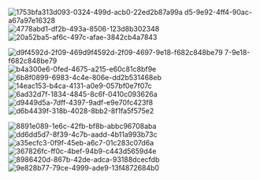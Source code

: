 
![1753bf![a313d093-0324-499d-acb0-22ed2b87a99a](https://github.com/user-attachments/assets/405827cd-33f9-47da-a3a0-a4792805d6c7)
d5-9e92-4ff4-90ac-a67a97e16328](https://github.com/user-attachments/assets/858ccaf4-c9bb-4e6b-9c35-0493542fba75)
![4778abd1-df2b-493a-8506-123d8b302348](https://github.com/user-attachments/assets/cc80a3f3-2997-4d94-9202-77df2a957f15)
![20a52ba5-af6c-497c-afae-3842cb4a7843](https://github.com/user-attachments/assets/337439bb-fa36-4b6f-b3bb-1fbfaf874f74)

![d9f4592d-2f09-469![d9f4592d-2f09-4697-9e18-f682c848be79](https://github.com/user-attachments/assets/905c84a3-6fc8-4d8e-bea6-43be70dcc4e5)
7-9e18-f682c848be79](https://github.com/user-attachments/assets/c6c05743-bc85-41ae-8c76-a40d123e28c8)
![b4a300e6-0fed-4675-a215-e60c81c8bf9e](https://github.com/user-attachments/assets/a907d43b-853a-474e-8375-92dd20d6d736)
![6b8f0899-6983-4c4e-806e-dd2b531468eb](https://github.com/user-attachments/assets/175d29c5-afd7-4b10-978b-c012f3917305)
![14eac153-b4ca-4131-a0e9-057bf0e7f07c](https://github.com/user-attachments/assets/4c5fd6b7-c6f2-4380-8829-876ffb0c39d8)
![6ad32d7f-1834-4845-8c6f-0410c093626a](https://github.com/user-attachments/assets/8dc72d70-5512-4674-991c-8a549b472a2f)
![d9449d5a-7dff-4397-9adf-e9e70fc423f8](https://github.com/user-attachments/assets/e4497b17-17eb-4556-b198-18e610fd9557)
![d6b4439f-318b-4028-8bb2-8f1fa5f575e2](https://github.com/user-attachments/assets/42f9eb86-4fa5-40a1-909f-48d5b69c6fea)

![8891e089-1e6c-42fb-bf8b-abbc96708aba](https://github.com/user-attachments/assets/59d91cbf-12cd-43bc-b805-d60da2fd3186)
![dd6dd5d7-8f39-4c7b-aadd-4b11a993b73c](https://github.com/user-attachments/assets/8ee41cec-8819-4aaa-9450-39f58cd048a0)
![a35ecfc3-0f9f-45eb-a6c7-01c283c07d6a](https://github.com/user-attachments/assets/1bfc7e03-4839-4fe3-ac32-bd27b5c8539b)
![367826fc-ff0c-4bef-94b9-c443d5659d4e](https://github.com/user-attachments/assets/08e6ca0c-3feb-4838-89a8-8db84a390073)
![8986420d-867b-42de-adca-93188dcecfdb](https://github.com/user-attachments/assets/714f51c9-cf35-4edc-9045-6a3b1c13e801)
![9e828b77-79ce-4999-ade9-13f4872684b0](https://github.com/user-attachments/assets/9ef9cfa2-61d2-4436-9f56-3bd28d3c4217)
